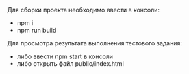 Для сборки проекта необходимо ввести в консоли:
- npm i
- npm run build

Для просмотра результата выполнения тестового задания:
- либо ввести npm start в консоли
- либо открыть файл public/index.html
